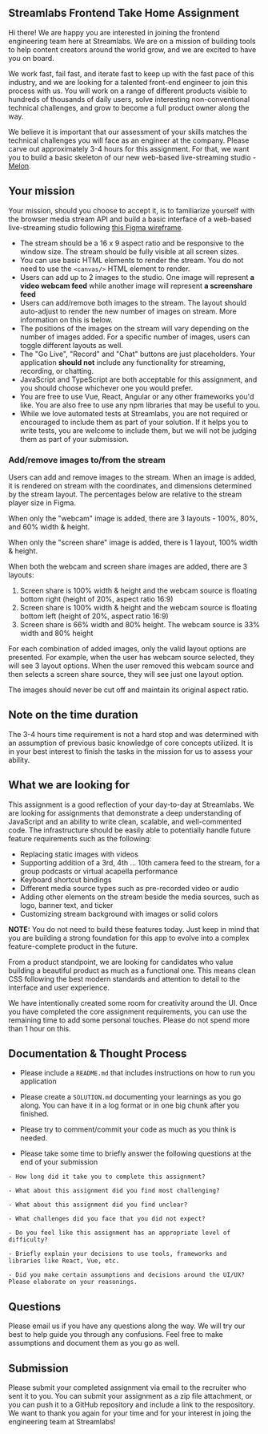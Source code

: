 ## Streamlabs Frontend Take Home Assignment

Hi there! We are happy you are interested in joining the frontend engineering team here at Streamlabs. We are on a mission of building tools to help content creators around the world grow, and we are excited to have you on board.

We work fast, fail fast, and iterate fast to keep up with the fast pace of this industry, and we are looking for a talented front-end engineer to join this process with us. You will work on a range of different products visible to hundreds of thousands of daily users, solve interesting non-conventional technical challenges, and grow to become a full product owner along the way.

We believe it is important that our assessment of your skills matches the technical challenges you will face as an engineer at the company. Please carve out approximately 3-4 hours for this assignment. For that, we want you to build a basic skeleton of our new web-based live-streaming studio - [Melon](https://melonapp.com).

## Your mission

Your mission, should you choose to accept it, is to familiarize yourself with the browser media stream API and build a basic interface of a web-based live-streaming studio following [this Figma wireframe](https://www.figma.com/file/U7xUVvkKNfOqQbjsNYHZsy/Streamlabs-Take-Home-Assignment-Mockups?node-id=2%3A811).

- The stream should be a 16 x 9 aspect ratio and be responsive to the window size. The stream should be fully visible at all screen sizes.
- You can use basic HTML elements to render the stream. You do not need to use the `<canvas/>` HTML element to render.
- Users can add up to 2 images to the studio. One image will represent **a video webcam feed** while another image will represent **a screenshare feed**
- Users can add/remove both images to the stream. The layout should auto-adjust to render the new number of images on stream. More information on this is below.
- The positions of the images on the stream will vary depending on the number of images added. For a specific number of images, users can toggle different layouts as well.
- The "Go Live", "Record" and "Chat" buttons are just placeholders. Your application **should not** include any functionality for streaming, recording, or chatting.
- JavaScript and TypeScript are both acceptable for this assignment, and you should choose whichever one you would prefer.
- You are free to use Vue, React, Angular or any other frameworks you'd like. You are also free to use any npm libraries that may be useful to you.
- While we love automated tests at Streamlabs, you are not required or encouraged to include them as part of your solution. If it helps you to write tests, you are welcome to include them, but we will not be judging them as part of your submission.

### Add/remove images to/from the stream

Users can add and remove images to the stream. When an image is added, it is rendered on stream with the coordinates, and dimensions determined by the stream layout. The percentages below are relative to the stream player size in Figma.

When only the "webcam" image is added, there are 3 layouts - 100%, 80%, and 60% width & height.

When only the "screen share" image is added, there is 1 layout, 100% width & height.

When both the webcam and screen share images are added, there are 3 layouts:
1. Screen share is 100% width & height and the webcam source is floating bottom right (height of 20%, aspect ratio 16:9)
2. Screen share is 100% width & height and the webcam source is floating bottom left (height of 20%, aspect ratio 16:9)
3. Screen share is 66% width and 80% height. The webcam source is 33% width and 80% height

For each combination of added images, only the valid layout options are presented. For example, when the user has webcam source selected, they will see 3 layout options. When the user removed this webcam source and then selects a screen share source, they will see just one layout option.

The images should never be cut off and maintain its original aspect ratio.


## Note on the time duration

The 3-4 hours time requirement is not a hard stop and was determined with an assumption of previous basic knowledge of core concepts utilized. It is in your best interest to finish the tasks in the mission for us to assess your ability.

## What we are looking for

This assignment is a good reflection of your day-to-day at Streamlabs. We are looking for assignments that demonstrate a deep understanding of JavaScript and an ability to write clean, scalable, and well-commented code. The infrastructure should be easily able to potentially handle future feature requirements such as the following:

- Replacing static images with videos
- Supporting addition of a 3rd, 4th ... 10th camera feed to the stream, for a group podcasts or virtual acapella performance
- Keyboard shortcut bindings
- Different media source types such as pre-recorded video or audio
- Adding other elements on the stream beside the media sources, such as logo, banner text, and ticker
- Customizing stream background with images or solid colors

**NOTE:** You do not need to build these features today. Just keep in mind that you are building a strong foundation for this app to evolve into a complex feature-complete product in the future.

From a product standpoint, we are looking for candidates who value building a beautiful product as much as a functional one. This means clean CSS following the best modern standards and attention to detail to the interface and user experience.

We have intentionally created some room for creativity around the UI. Once you have completed the core assignment requirements, you can use the remaining time to add some personal touches. Please do not spend more than 1 hour on this.


## Documentation & Thought Process

- Please include a `README.md` that includes instructions on how to run you application

- Please create a `SOLUTION.md` documenting your learnings as you go along. You can have it in a log format or in one big chunk after you finished.

- Please try to comment/commit your code as much as you think is needed.

- Please take some time to briefly answer the following questions at the end of your submission

```
- How long did it take you to complete this assignment?

- What about this assignment did you find most challenging?

- What about this assignment did you find unclear?

- What challenges did you face that you did not expect?

- Do you feel like this assignment has an appropriate level of difficulty?

- Briefly explain your decisions to use tools, frameworks and libraries like React, Vue, etc.

- Did you make certain assumptions and decisions around the UI/UX? Please elaborate on your reasonings.
```

## Questions

Please email us if you have any questions along the way. We will try our best to help guide you through any confusions. Feel free to make assumptions and document them as you go as well.

## Submission

Please submit your completed assignment via email to the recruiter who sent it to you. You can submit your assignment as a zip file attachment, or you can push it to a GitHub repository and include a link to the respository. We want to thank you again for your time and for your interest in joing the engineering team at Streamlabs!
